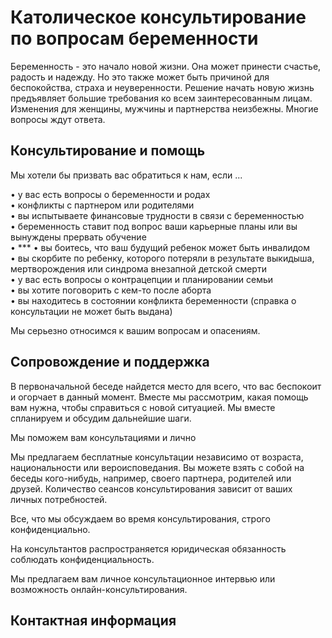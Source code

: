 # Католическое консультирование по вопросам беременности


Беременность - это начало новой жизни. Она может принести счастье, радость и надежду. Но это также может быть причиной для беспокойства, страха и неуверенности. Решение начать новую жизнь предъявляет большие требования ко всем заинтересованным лицам. 
Изменения для женщины, мужчины и партнерства неизбежны. Многие вопросы ждут ответа.

## Консультирование и помощь

Мы хотели бы призвать вас обратиться к нам, если ...

• у вас есть вопросы о беременности и родах  
• конфликты с партнером или родителями  
• вы испытываете финансовые трудности в связи с беременностью  
• беременность ставит под вопрос ваши карьерные планы или вы вынуждены прервать обучение  
• ***
• вы боитесь, что ваш будущий ребенок может быть инвалидом  
• вы скорбите по ребенку, которого потеряли в результате выкидыша, мертворождения или синдрома внезапной детской смерти   
• у вас есть вопросы о контрацепции и планировании семьи  
• вы хотите поговорить с кем-то после аборта  
• вы находитесь в состоянии конфликта беременности (справка о консультации не может быть выдана)  

Мы серьезно относимся к вашим вопросам и опасениям.  

## Сопровождение и поддержка

В первоначальной беседе найдется место для всего, что вас беспокоит и огорчает в данный момент. Вместе мы рассмотрим, какая помощь вам нужна, чтобы справиться с новой ситуацией. Мы вместе спланируем и обсудим дальнейшие шаги.

Мы поможем вам консультациями и лично

Мы предлагаем бесплатные консультации независимо от возраста, национальности или вероисповедания. Вы можете взять с собой на беседы кого-нибудь, например, своего партнера, родителей или друзей. Количество сеансов консультирования зависит от ваших личных потребностей.

Все, что мы обсуждаем во время консультирования, строго конфиденциально.

На консультантов распространяется юридическая обязанность соблюдать конфиденциальность.

Мы предлагаем вам личное консультационное интервью или возможность онлайн-консультирования.

## Контактная информация